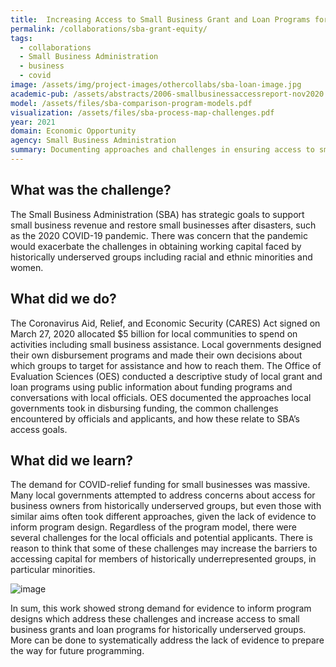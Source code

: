 ```yaml
---
title:  Increasing Access to Small Business Grant and Loan Programs for Historically Underserved Groups
permalink: /collaborations/sba-grant-equity/
tags:
  - collaborations
  - Small Business Administration
  - business
  - covid
image: /assets/img/project-images/othercollabs/sba-loan-image.jpg
academic-pub: /assets/abstracts/2006-smallbusinessaccessreport-nov2020.pdf
model: /assets/files/sba-comparison-program-models.pdf
visualization: /assets/files/sba-process-map-challenges.pdf
year: 2021
domain: Economic Opportunity
agency: Small Business Administration
summary: Documenting approaches and challenges in ensuring access to small business grant and loan programs during COVID-19.
---
```

## What was the challenge?

The Small Business Administration (SBA) has strategic goals to support small business revenue and restore small businesses after disasters, such as the 2020 COVID-19 pandemic. There was concern that the pandemic would exacerbate the challenges in obtaining working capital faced by historically underserved groups including racial and ethnic minorities and women.

## What did we do?

The Coronavirus Aid, Relief, and Economic Security (CARES) Act signed on March 27, 2020 allocated $5 billion for local communities to spend on activities including small business assistance. Local governments designed their own disbursement programs and made their own decisions about which groups to target for assistance and how to reach them. The Office of Evaluation Sciences (OES) conducted a descriptive study of local grant and loan programs using public information about funding programs and conversations with local officials. OES documented the approaches local governments took in disbursing funding, the common challenges encountered by officials and applicants, and how these relate to SBA’s access goals. 

## What did we learn?

The demand for COVID-relief funding for small businesses was massive. Many local governments attempted to address concerns about access for business owners from historically underserved groups, but even those with similar aims often took different approaches, given the lack of evidence to inform program design. Regardless of the program model, there were several challenges for the local officials and potential applicants. There is reason to think that some of these challenges may increase the barriers to accessing capital for members of historically underrepresented groups, in particular minorities. 

![image]({{site.baseurl}}/assets/img/project-images/sba-grant-image1.png)

In sum, this work showed strong demand for evidence to inform program designs which address these challenges and increase access to small business grants and loan programs for historically underserved groups. More can be done to systematically address the lack of evidence to prepare the way for future programming. 

